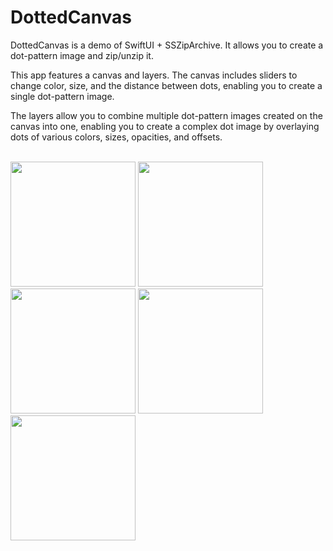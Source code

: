# DottedCanvas
DottedCanvas is a demo of SwiftUI + SSZipArchive. It allows you to create a dot-pattern image and zip/unzip it.

This app features a canvas and layers. 
The canvas includes sliders to change color, size, and the distance between dots, 
enabling you to create a single dot-pattern image.

The layers allow you to combine multiple dot-pattern images created on the canvas into one, 
enabling you to create a complex dot image by overlaying dots of various colors, sizes, opacities, and offsets.

<br />

<img src="https://github.com/eisukekusachi/DottedCanvas/assets/51893896/85daf4ca-a4b3-49b2-9347-62a987e75cab" width="200px">
<img src="https://github.com/eisukekusachi/DottedCanvas/assets/51893896/5f982933-da3d-461b-87fc-4f7af784e08b" width="200px">
<img src="https://github.com/eisukekusachi/DottedCanvas/assets/51893896/df8a6e74-1d40-4f25-8594-616c0b74a78d" width="200px">
<img src="https://github.com/eisukekusachi/DottedCanvas/assets/51893896/ce55f1dd-c308-460d-b63d-9eb752f2475b" width="200px">
<img src="https://github.com/eisukekusachi/DottedCanvas/assets/51893896/caed1674-f42a-4e28-81a9-347397cffc9e" width="200px">


